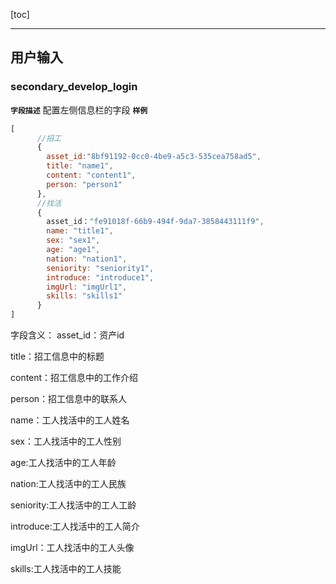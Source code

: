 [toc]


---
## 用户输入
### secondary_develop_login
**`字段描述`**
配置左侧信息栏的字段
**`样例`**
```js
[
      //招工
      {
        asset_id:"8bf91192-0cc0-4be9-a5c3-535cea758ad5",
        title: "name1",
        content: "content1",
        person: "person1"
      },
      //找活
      {
        asset_id："fe91018f-66b9-494f-9da7-3858443111f9",
        name: "title1",
        sex: "sex1",
        age: "age1",
        nation: "nation1",
        seniority: "seniority1",
        introduce: "introduce1",
        imgUrl: "imgUrl1",
        skills: "skills1"
      }
]
```
字段含义：
asset_id：资产id

title：招工信息中的标题

content：招工信息中的工作介绍

person：招工信息中的联系人

name：工人找活中的工人姓名

sex：工人找活中的工人性别

age:工人找活中的工人年龄

nation:工人找活中的工人民族

seniority:工人找活中的工人工龄

introduce:工人找活中的工人简介

imgUrl：工人找活中的工人头像

skills:工人找活中的工人技能










